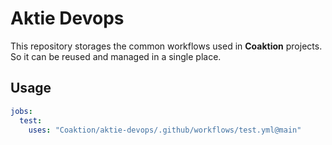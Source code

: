 # Aktie Devops

This repository storages the common workflows used in **Coaktion** projects. So it can be reused and managed in a single place.

## Usage

```yml
jobs:
  test:
    uses: "Coaktion/aktie-devops/.github/workflows/test.yml@main"
```
